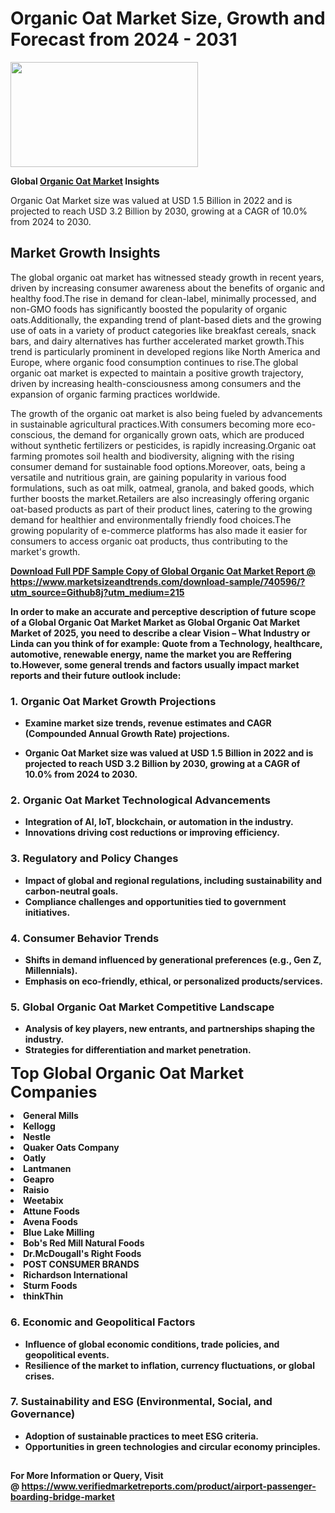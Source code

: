 <H1>Organic Oat Market Size, Growth and Forecast from 2024 - 2031</H1><img class="aligncenter size-medium wp-image-584254" src="https://thirdeyenews.in/wp-content/uploads/2024/09/Global-Market-Research-300x168.jpeg" alt="" width="300" height="168" /><p><strong>Global&nbsp;<a href="https://www.marketsizeandtrends.com/download-sample/740596/?utm_source=Github8j?utm_medium=215">Organic Oat Market</a> Insights</strong></p><p>Organic Oat Market size was valued at USD 1.5 Billion in 2022 and is projected to reach USD 3.2 Billion by 2030, growing at a CAGR of 10.0% from 2024 to 2030.</p><p><h2>Market Growth Insights</h2> <p>The global organic oat market has witnessed steady growth in recent years, driven by increasing consumer awareness about the benefits of organic and healthy food.The rise in demand for clean-label, minimally processed, and non-GMO foods has significantly boosted the popularity of organic oats.Additionally, the expanding trend of plant-based diets and the growing use of oats in a variety of product categories like breakfast cereals, snack bars, and dairy alternatives has further accelerated market growth.This trend is particularly prominent in developed regions like North America and Europe, where organic food consumption continues to rise.The global organic oat market is expected to maintain a positive growth trajectory, driven by increasing health-consciousness among consumers and the expansion of organic farming practices worldwide.</p> <p><strong><a href="#"></a></strong></p> <p>The growth of the organic oat market is also being fueled by advancements in sustainable agricultural practices.With consumers becoming more eco-conscious, the demand for organically grown oats, which are produced without synthetic fertilizers or pesticides, is rapidly increasing.Organic oat farming promotes soil health and biodiversity, aligning with the rising consumer demand for sustainable food options.Moreover, oats, being a versatile and nutritious grain, are gaining popularity in various food formulations, such as oat milk, oatmeal, granola, and baked goods, which further boosts the market.Retailers are also increasingly offering organic oat-based products as part of their product lines, catering to the growing demand for healthier and environmentally friendly food choices.The growing popularity of e-commerce platforms has also made it easier for consumers to access organic oat products, thus contributing to the market's growth.<p><strong><a href="#"></p><p><span class=""><strong>Download Full PDF Sample Copy of Global Organic Oat Market Report</strong> @ <a href="https://www.marketsizeandtrends.com/download-sample/740596/?utm_source=Github8j?utm_medium=215" target="_blank">https://www.marketsizeandtrends.com/download-sample/740596/?utm_source=Github8j?utm_medium=215</a></span></p><p>In order to make an accurate and perceptive description of future scope of a Global&nbsp;Organic Oat Market Market as Global&nbsp;Organic Oat Market Market of 2025, you need to describe a clear Vision &ndash; What Industry or Linda can you think of for example: Quote from a Technology, healthcare, automotive, renewable energy, name the market you are Reffering to.However, some general trends and factors usually impact market reports and their future outlook include:</p><h3>1.&nbsp;<strong>Organic Oat Market Growth Projections</strong></h3><ul><li>Examine market size trends, revenue estimates and CAGR (Compounded Annual Growth Rate) projections.</li><li><p>Organic Oat Market size was valued at USD 1.5 Billion in 2022 and is projected to reach USD 3.2 Billion by 2030, growing at a CAGR of 10.0% from 2024 to 2030.</p></li></ul><h3>2.&nbsp;<strong>Organic Oat Market Technological Advancements</strong></h3><ul><li>Integration of AI, IoT, blockchain, or automation in the industry.</li><li>Innovations driving cost reductions or improving efficiency.</li></ul><h3>3.&nbsp;<strong>Regulatory and Policy Changes</strong></h3><ul><li>Impact of global and regional regulations, including sustainability and carbon-neutral goals.</li><li>Compliance challenges and opportunities tied to government initiatives.</li></ul><h3>4.&nbsp;<strong>Consumer Behavior Trends</strong></h3><ul><li>Shifts in demand influenced by generational preferences (e.g., Gen Z, Millennials).</li><li>Emphasis on eco-friendly, ethical, or personalized products/services.</li></ul><h3>5.&nbsp;<strong>Global Organic Oat Market Competitive Landscape</strong></h3><ul><li>Analysis of key players, new entrants, and partnerships shaping the industry.</li><li>Strategies for differentiation and market penetration.</li></ul><p data-pm-slice="1 1 []"><span style="color: inherit; font-family: inherit; font-size: 25px;">Top Global Organic Oat Market Companies</span></p><div class="" data-test-id=""><p><li>General Mills</li><li> Kellogg</li><li> Nestle</li><li> Quaker Oats Company</li><li> Oatly</li><li> Lantmanen</li><li> Geapro</li><li> Raisio</li><li> Weetabix</li><li> Attune Foods</li><li> Avena Foods</li><li> Blue Lake Milling</li><li> Bob's Red Mill Natural Foods</li><li> Dr.McDougall's Right Foods</li><li> POST CONSUMER BRANDS</li><li> Richardson International</li><li> Sturm Foods</li><li> thinkThin</li></p></div><h3>6.&nbsp;<strong>Economic and Geopolitical Factors</strong></h3><ul><li>Influence of global economic conditions, trade policies, and geopolitical events.</li><li>Resilience of the market to inflation, currency fluctuations, or global crises.</li></ul><h3>7.&nbsp;<strong>Sustainability and ESG (Environmental, Social, and Governance)</strong></h3><ul><li>Adoption of sustainable practices to meet ESG criteria.</li><li>Opportunities in green technologies and circular economy principles.</li></ul><h2><strong style="font-size: 14px;">For More Information or Query, Visit @&nbsp;</strong><a style="background-color: #ffffff; font-size: 14px;" href="https://www.marketsizeandtrends.com/report/organic-oat-market/" target="_blank">https://www.verifiedmarketreports.com/product/airport-passenger-boarding-bridge-market</a></h2>